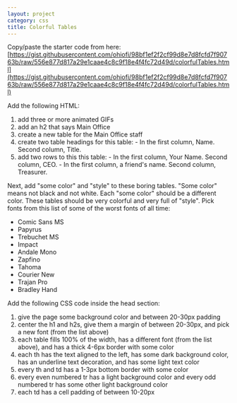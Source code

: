 ```yaml
---
layout: project
category: css
title: Colorful Tables
---
```


Copy/paste the starter code from here: [https://gist.githubusercontent.com/ohiofi/98bf1ef2f2cf99d8e7d8fcfd7f90763b/raw/556e877d817a29e1caae4c8c9f18e4f4fc72d49d/colorfulTables.html](https://gist.githubusercontent.com/ohiofi/98bf1ef2f2cf99d8e7d8fcfd7f90763b/raw/556e877d817a29e1caae4c8c9f18e4f4fc72d49d/colorfulTables.html)

Add the following HTML:
  1.  add three or more animated GIFs
  1.  add an h2 that says Main Office
  1.  create a new table for the Main Office staff
  1.  create two table headings for this table:
    - In the first column, Name. Second column, Title.
  1.  add two rows to this this table:
    - In the first column, Your Name. Second column, CEO.
    - In the first column, a friend's name. Second column, Treasurer.

Next, add "some color" and "style" to these boring tables. "Some color" means not black and not white. Each "some color" should be a different color. These tables should be very colorful and very full of "style". Pick fonts from this list of some of the worst fonts of all time:

  - Comic Sans MS
  - Papyrus
  - Trebuchet MS
  - Impact
  - Andale Mono
  - Zapfino
  - Tahoma
  - Courier New
  - Trajan Pro
  - Bradley Hand


Add the following CSS code inside the head section:

  1. give the page some background color and between 20-30px padding
  1. center the h1 and h2s, give them a margin of between 20-30px, and pick a new font (from the list above)
  1. each table fills 100% of the width, has a different font (from the list above), and has a thick 4-6px border with some color
  1. each th has the text aligned to the left, has some dark background color, has an underline text decoration, and has some light text color
  1. every th and td has a 1-3px bottom border with some color
  1. every even numbered tr has a light background color and every odd numbered tr has some other light background color
  1. each td has a cell padding of between 10-20px

